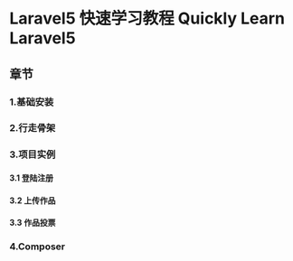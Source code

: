 # Laravel5 快速学习教程 Quickly Learn Laravel5
## 章节
### 1.基础安装
### 2.行走骨架
### 3.项目实例
#### 3.1 登陆注册
#### 3.2 上传作品
#### 3.3 作品投票
### 4.Composer
